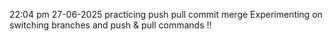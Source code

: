 22:04 pm 27-06-2025 practicing push pull commit merge 
Experimenting on switching branches and push & pull commands !!